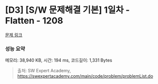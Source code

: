 # [D3] [S/W 문제해결 기본] 1일차 - Flatten - 1208 

[문제 링크](https://swexpertacademy.com/main/code/problem/problemDetail.do?contestProbId=AV139KOaABgCFAYh) 

### 성능 요약

메모리: 38,940 KB, 시간: 194 ms, 코드길이: 1,331 Bytes



> 출처: SW Expert Academy, https://swexpertacademy.com/main/code/problem/problemList.do